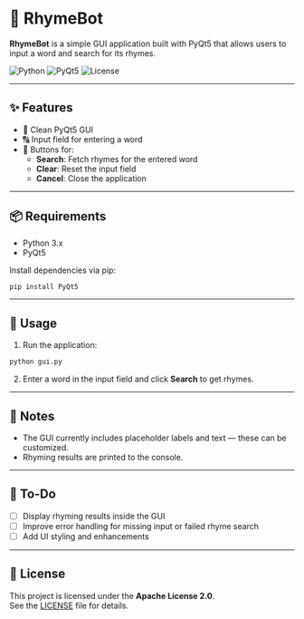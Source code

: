 # 📝 RhymeBot

**RhymeBot** is a simple GUI application built with PyQt5 that allows users to input a word and search for its rhymes.

![Python](https://img.shields.io/badge/Python-3.x-blue.svg)
![PyQt5](https://img.shields.io/badge/PyQt5-GUI-green.svg)
![License](https://img.shields.io/badge/License-Apache_2.0-blue.svg)

---

## ✨ Features

- 🎨 Clean PyQt5 GUI
- 🔠 Input field for entering a word
- 🔘 Buttons for:
  - **Search**: Fetch rhymes for the entered word
  - **Clear**: Reset the input field
  - **Cancel**: Close the application

---

## 📦 Requirements

- Python 3.x
- PyQt5

Install dependencies via pip:

```bash
pip install PyQt5
```

---

## 🚀 Usage

1. Run the application:

```bash
python gui.py
```

2. Enter a word in the input field and click **Search** to get rhymes.

---

## 📝 Notes

- The GUI currently includes placeholder labels and text — these can be customized.
- Rhyming results are printed to the console.

---

## 📌 To-Do

- [ ] Display rhyming results inside the GUI
- [ ] Improve error handling for missing input or failed rhyme search
- [ ] Add UI styling and enhancements

---

## 📄 License

This project is licensed under the **Apache License 2.0**.  
See the [LICENSE](https://www.apache.org/licenses/LICENSE-2.0) file for details.
